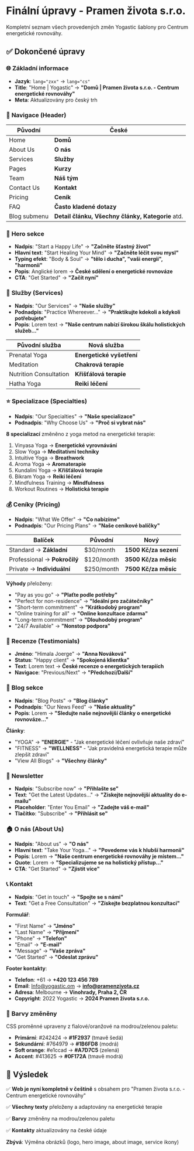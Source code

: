 # Finální úpravy - Pramen života s.r.o.

Kompletní seznam všech provedených změn Yogastic šablony pro Centrum energetické rovnováhy.

## ✅ **Dokončené úpravy**

### 🌐 **Základní informace**
- **Jazyk**: `lang="zxx"` → `lang="cs"`
- **Title**: "Home | Yogastic" → **"Domů | Pramen života s.r.o. - Centrum energetické rovnováhy"**
- **Meta**: Aktualizovány pro český trh

### 🧭 **Navigace (Header)**
| Původní | České |
|---------|-------|
| Home | **Domů** |
| About Us | **O nás** |
| Services | **Služby** |
| Pages | **Kurzy** |
| Team | **Náš tým** |
| Contact Us | **Kontakt** |
| Pricing | **Ceník** |
| FAQ | **Často kladené dotazy** |
| Blog submenu | **Detail článku, Všechny články, Kategorie** atd. |

### 🎯 **Hero sekce**
- **Nadpis**: "Start a Happy Life" → **"Začněte šťastný život"**
- **Hlavní text**: "Start Healing Your Mind" → **"Začněte léčit svou mysl"**
- **Typing efekt**: "Body & Soul" → **"tělo i ducha", "vaši energii", "harmonii"**
- **Popis**: Anglické lorem → **České sdělení o energetické rovnováze**
- **CTA**: "Get Started" → **"Začít nyní"**

### 🔮 **Služby (Services)**
- **Nadpis**: "Our Services" → **"Naše služby"**
- **Podnadpis**: "Practice Whereever..." → **"Praktikujte kdekoli a kdykoli potřebujete"**
- **Popis**: Lorem text → **"Naše centrum nabízí širokou škálu holistických služeb..."**

| Původní služba | Nová služba |
|----------------|-------------|
| Prenatal Yoga | **Energetické vyšetření** |
| Meditation | **Chakrová terapie** |
| Nutrition Consultation | **Křišťálová terapie** |
| Hatha Yoga | **Reiki léčení** |

### ⭐ **Specializace (Specialties)**
- **Nadpis**: "Our Specialties" → **"Naše specializace"**
- **Podnadpis**: "Why Choose Us" → **"Proč si vybrat nás"**

**8 specializací** změněno z yoga metod na energetické terapie:
1. Vinyasa Yoga → **Energetické vyrovnávání**
2. Slow Yoga → **Meditativní techniky**  
3. Intuitive Yoga → **Breathwork**
4. Aroma Yoga → **Aromaterapie**
5. Kundalini Yoga → **Křišťálová terapie**
6. Bikram Yoga → **Reiki léčení**
7. Mindfulness Training → **Mindfulness**
8. Workout Routines → **Holistická terapie**

### 💰 **Ceníky (Pricing)**
- **Nadpis**: "What We Offer" → **"Co nabízíme"**
- **Podnadpis**: "Our Pricing Plans" → **"Naše ceníkové balíčky"**

| Balíček | Původní | Nový |
|---------|---------|------|
| Standard → **Základní** | $30/month | **1500 Kč/za sezení** |
| Professional → **Pokročilý** | $120/month | **3500 Kč/za měsíc** |
| Private → **Individuální** | $250/month | **7500 Kč/za měsíc** |

**Výhody** přeloženy:
- "Pay as you go" → **"Plaťte podle potřeby"**
- "Perfect for non-residence" → **"Ideální pro začátečníky"**
- "Short-term commitment" → **"Krátkodobý program"**
- "Online training for all" → **"Online konzultace zdarma"**
- "Long-term commitment" → **"Dlouhodobý program"** 
- "24/7 Available" → **"Nonstop podpora"**

### 💬 **Recenze (Testimonials)**
- **Jméno**: "Himala Joerge" → **"Anna Nováková"**
- **Status**: "Happy client" → **"Spokojená klientka"**
- **Text**: Lorem text → **České recenze o energetických terapiích**
- **Navigace**: "Previous/Next" → **"Předchozí/Další"**

### 📝 **Blog sekce**
- **Nadpis**: "Blog Posts" → **"Blog články"**
- **Podnadpis**: "Our News Feed" → **"Naše aktuality"**
- **Popis**: Lorem → **"Sledujte naše nejnovější články o energetické rovnováze..."**

**Články**:
- "YOGA" → **"ENERGIE"** - "Jak energetické léčení ovlivňuje naše zdraví"
- "FITNESS" → **"WELLNESS"** - "Jak pravidelná energetická terapie může zlepšit zdraví"
- "View All Blogs" → **"Všechny články"**

### 📧 **Newsletter**
- **Nadpis**: "Subscribe now" → **"Přihlašte se"**
- **Text**: "Get the Latest Updates..." → **"Získejte nejnovější aktuality do e-mailu"**
- **Placeholder**: "Enter You Email" → **"Zadejte váš e-mail"**
- **Tlačítko**: "Subscribe" → **"Přihlásit se"**

### 🏠 **O nás (About Us)**
- **Nadpis**: "About us" → **"O nás"**
- **Hlavní text**: "Take Your Yoga..." → **"Povedeme vás k hlubší harmonii"**
- **Popis**: Lorem → **"Naše centrum energetické rovnováhy je místem..."**
- **Quote**: Lorem → **"Specializujeme se na holistický přístup..."**
- **CTA**: "Get Started" → **"Zjistit více"**

### 📞 **Kontakt**
- **Nadpis**: "Get in touch" → **"Spojte se s námi"**
- **Text**: "Get a Free Consultation" → **"Získejte bezplatnou konzultaci"**

**Formulář**:
- "First Name" → **"Jméno"**
- "Last Name" → **"Příjmení"**  
- "Phone" → **"Telefon"**
- "Email" → **"E-mail"**
- "Message" → **"Vaše zpráva"**
- "Get Started" → **"Odeslat zprávu"**

**Footer kontakty**:
- **Telefon**: +61 → **+420 123 456 789**
- **Email**: Info@yogastic.om → **info@pramenzivota.cz**
- **Adresa**: Melbourne → **Vinohrady, Praha 2, ČR**
- **Copyright**: 2022 Yogastic → **2024 Pramen života s.r.o.**

### 🎨 **Barvy změněny**
CSS proměnné upraveny z fialové/oranžové na modrou/zelenou paletu:
- **Primární**: #242424 → **#1F2937** (tmavě šedá)
- **Sekundární**: #764979 → **#1B6FD8** (modrá)
- **Soft orange**: #e1ccad → **#A7D7C5** (zelená)
- **Accent**: #413625 → **#0F172A** (tmavě modrá)

## 📄 **Výsledek**

✅ **Web je nyní kompletně v češtině** s obsahem pro "Pramen života s.r.o. - Centrum energetické rovnováhy"

✅ **Všechny texty** přeloženy a adaptovány na energetické terapie

✅ **Barvy** změněny na modrou/zelenou paletu

✅ **Kontakty** aktualizovány na české údaje

**Zbývá**: Výměna obrázků (logo, hero image, about image, service ikony)